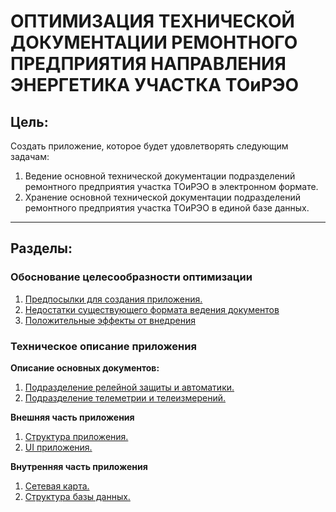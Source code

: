# **ОПТИМИЗАЦИЯ ТЕХНИЧЕСКОЙ ДОКУМЕНТАЦИИ РЕМОНТНОГО ПРЕДПРИЯТИЯ НАПРАВЛЕНИЯ ЭНЕРГЕТИКА УЧАСТКА ТОиРЭО**

## **Цель:**

Создать приложение, которое будет удовлетворять следующим задачам:

1. Ведение основной технической документации подразделений ремонтного предприятия участка ТОиРЭО в электронном формате.
2. Хранение основной технической документации подразделений ремонтного предприятия  участка ТОиРЭО в единой базе данных.

---

## **Разделы:**

### **Обоснование целесообразности оптимизации**
1. [Предпосылки для создания приложения.](md-files/part-1/part-1.md#предпосылки-для-создания-приложения)
2. [Недостатки существующего формата ведения документов](md-files/part-1/part-1.md#недостатки-существующего-формата-ведения-документов)
3. [Положительные эффекты от внедрения](md-files/part-1/part-1.md#положительные-эффекты-от-внедрения)

### **Техническое описание приложения**

**Описание основных документов:**

1. [Подразделение релейной защиты и автоматики.](documents/docs-rsia/README-RSIA.md)
2. [Подразделение телеметрии и телеизмерений.](documents/docs-tm/README-TM.md)

**Внешняя часть приложения**
1. [Структура приложения.](/md-files/part-2/part-2.md)
2. [UI приложения.](/md-files/part-2/part-2-1.md)

**Внутренняя часть приложения**
1. [Сетевая карта.](/md-files/part-2/part-2-2.md)
2. [Структура базы данных.](md-files/part-2/part-2-3.md)
